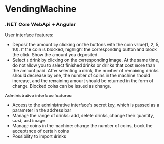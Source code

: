 # VendingMachine

### .NET Core WebApi + Angular

User interface features:
* Deposit the amount by clicking on the buttons with the coin value(1, 2, 5, 10). If the coin is blocked, highlight the corresponding button and block the click. Show the amount you deposited.
* Select a drink by clicking on the corresponding image. At the same time, do not allow you to select finished drinks or drinks that cost more than the amount paid. After selecting a drink, the number of remaining drinks should decrease by one, the number of coins in the machine should increase, and the remaining amount should be returned in the form of change. Blocked coins can be issued as change.

Administrative interface features:
* Access to the administrative interface's secret key, which is passed as a parameter in the address bar
* Manage the range of drinks: add, delete drinks, change their quantity, cost, and image
* Manage coins in the machine: change the number of coins, block the acceptance of certain coins
* Possibility to import drinks